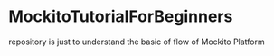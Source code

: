 # MockitoTutorialForBeginners
repository is just to understand the basic of flow of Mockito Platform
